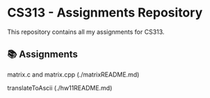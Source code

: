 # CS313 - Assignments Repository

This repository contains all my assignments for CS313.

## 📚 Assignments
matrix.c and matrix.cpp (./matrixREADME.md)
 
translateToAscii  (./hw11README.md)
